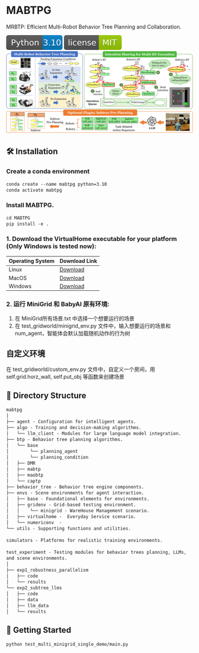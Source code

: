 # MABTPG

MRBTP: Efficient Multi-Robot Behavior Tree Planning and Collaboration.

![Python Version](images/python310.svg)
![GitHub license](images/license.svg)
![](images/framework.png)


## 🛠️ Installation

### Create a conda environment
```shell
conda create --name mabtpg python=3.10
conda activate mabtpg
```

### Install MABTPG.
```shell
cd MABTPG
pip install -e .
```

### 1. Download the VirtualHome executable for your platform (Only Windows is tested now):

| Operating System | Download Link                                                                      |
|:-----------------|:-----------------------------------------------------------------------------------|
| Linux            | [Download](http://virtual-home.org/release/simulator/v2.0/v2.3.0/linux_exec.zip)   |
| MacOS            | [Download](http://virtual-home.org/release/simulator/v2.0/v2.3.0/macos_exec.zip)   |
| Windows          | [Download](http://virtual-home.org/release/simulator/v2.0/v2.3.0/windows_exec.zip) |

### 2. 运行 MiniGrid 和 BabyAI 原有环境:
1. 在 MiniGrid所有场景.txt 中选择一个想要运行的场景
2. 在 test_gridworld/minigrid_env.py 文件中，输入想要运行的场景和 num_agent，智能体会默认加载随机动作的行为树


## 自定义环境
在 test_gridworld/custom_env.py 文件中，自定义一个房间，用 self.grid.horz_wall, self.put_obj 等函数来创建场景



## 📂 Directory Structure

```
mabtpg
│
├── agent - Configuration for intelligent agents.
├── algo - Training and decision-making algorithms.
│   └── llm_client - Modules for large language model integration.
├── btp - Behavior tree planning algorithms.
│   └── base
│        └── planning_agent
│        └── planning_condition
│   ├── DMR
│   ├── mabtp
│   ├── maobtp
│   └── captp
├── behavior_tree - Behavior tree engine components.
├── envs - Scene environments for agent interaction.
│   ├── base - Foundational elements for environments.
│   ├── gridenv - Grid-based testing environment.
│   │    └── minigrid - WareHouse Management scenario.
│   ├── virtualhome -  Everyday Service scenario.
│   └── numericenv  - 
└── utils - Supporting functions and utilities.

simulators - Platforms for realistic training environments.

test_experiment - Testing modules for behavior trees planning, LLMs, and scene environments.
│
├── exp1_robustness_parallelism
│   ├── code
│   └── results
└── exp2_subtree_llms
│   ├── code
│   ├── data
│   ├── llm_data
│   └── results

```



## 🚀 Getting Started
``` shell
python test_multi_minigrid_single_demo/main.py
```